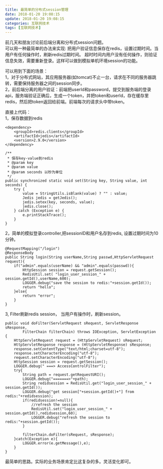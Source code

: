 ```yaml
---
title: 最简单的分布式session管理
date: 2018-01-20 19:08:15
update: 2018-01-20 19:08:15
categories: 互联网技术
tags: [互联网技术]
---
```

前几天和朋友讨论前后端分离和分布式session问题。  
可以用一种最简单的办法来实现: 把用户验证信息保存在redis，设置过期时间。当用户有任何操作时，刷新redis过期时间。 超时时间内用户没有任何操作，则验证信息失效，需要重新登录。这样可以做到模拟单机环境session的功能。      

可以用到下面的场景：  
1，对于分布式网站，其应用服务器(如tomcat)不止一台，请求在不同的服务器跳转，需要保持服务器之间的session同步。  
2，前后端分离的用户验证：前端把userId和password，提交到服务端的登录api，服务端验证正确后，生成一个token，并把token和userId，存在缓存里redis，然后把token返回给前端。前端每次的请求头中带token。  

直接上代码：  
1，保存数据到redis

```
<dependency>
	<groupId>redis.clients</groupId>
	<artifactId>jedis</artifactId>
	<version>2.9.0</version>
</dependency>
```

```
/**
 * 保存key-value到redis
 * @param key
 * @param value
 * @param seconds 以秒为单位
 */
public synchronized static void set(String key, String value, int seconds) {
    try {
        value = StringUtils.isBlank(value) ? "" : value;
        Jedis jedis = getJedis();
        jedis.setex(key, seconds, value);
        jedis.close();
    } catch (Exception e) {
        e.printStackTrace();
    }
}
```
2，简单的模拟登录controller,把sessionID和用户名存到redis, 设置过期时间为10分钟。  

```
@RequestMapping("/login")
@ResponseBody
public String login(String userName,String passwd,HttpServletRequest request){
    if("admin".equals(userName) && "admin".equals(passwd)){
        HttpSession session = request.getSession();
        RedisUtil.set( "login_user_session_" + session.getId(),userName,600);
        LOGGER.debug("save the session to redis:"+session.getId());
        return "hello";
    }else{
        return "error";
    }
}
```
3, Filter刷新redis session， 当用户有操作时，刷新session。  
```
public void doFilter(ServletRequest sRequest, ServletResponse sResponse,
		FilterChain filterChain) throws IOException, ServletException {
	HttpServletRequest request = (HttpServletRequest) sRequest;
	HttpServletResponse response = (HttpServletResponse) sResponse;
	response.setContentType("text/html;charset=utf-8");
	response.setCharacterEncoding("utf-8");
	request.setCharacterEncoding("utf-8");
	HttpSession session = request.getSession();
	LOGGER.debug(" ===> AccessControlFilter");
	try{
		String path = request.getRequestURI();
		LOGGER.debug("=======>"+path);
		String redidsession = RedisUtil.get("login_user_session_" + session.getId());
		LOGGER.debug("get session["+session.getId()+"] from redis:"+redidsession);
		if(redidsession!=null){
			//refresh the session
			RedisUtil.set("login_user_session_" + session.getId(),redidsession,60);
			LOGGER.debug("refresh the session to redis:"+session.getId());
		}

		filterChain.doFilter(sRequest, sResponse);
	}catch(Exception e){
		LOGGER.error(e.getMessage(),e);
	}
}
```

最简单的思路。实际的业务场景肯定比这复杂的多。灵活变化即可。  